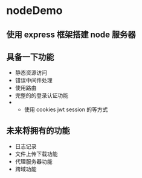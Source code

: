 # nodeDemo

## 使用 express 框架搭建 node 服务器

## 具备一下功能

- 静态资源访问
- 错误中间件处理
- 使用路由
- 完整的的登录认证功能
- - 使用 cookies jwt session 的等方式

## 未来将拥有的功能

- 日志记录
- 文件上传下载功能
- 代理服务器功能
- 跨域功能
